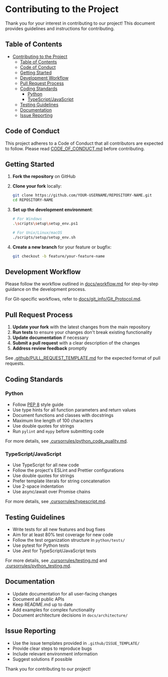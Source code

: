 # Contributing to the Project

Thank you for your interest in contributing to our project! This document provides guidelines and instructions for contributing.

## Table of Contents

- [Contributing to the Project](#contributing-to-the-project)
  - [Table of Contents](#table-of-contents)
  - [Code of Conduct](#code-of-conduct)
  - [Getting Started](#getting-started)
  - [Development Workflow](#development-workflow)
  - [Pull Request Process](#pull-request-process)
  - [Coding Standards](#coding-standards)
    - [Python](#python)
    - [TypeScript/JavaScript](#typescriptjavascript)
  - [Testing Guidelines](#testing-guidelines)
  - [Documentation](#documentation)
  - [Issue Reporting](#issue-reporting)

## Code of Conduct

This project adheres to a Code of Conduct that all contributors are expected to follow. Please read [CODE_OF_CONDUCT.md](CODE_OF_CONDUCT.md) before contributing.

## Getting Started

1. **Fork the repository** on GitHub
2. **Clone your fork** locally:
   ```bash
   git clone https://github.com/YOUR-USERNAME/REPOSITORY-NAME.git
   cd REPOSITORY-NAME
   ```
3. **Set up the development environment**:

   ```bash
   # For Windows
   .\scripts\setup\setup_env.ps1

   # For Unix/Linux/macOS
   ./scripts/setup/setup_env.sh
   ```

4. **Create a new branch** for your feature or bugfix:
   ```bash
   git checkout -b feature/your-feature-name
   ```

## Development Workflow

Please follow the workflow outlined in [docs/workflow.md](docs/workflow.md) for step-by-step guidance on the development process.

For Git-specific workflows, refer to [docs/git_info/Git_Protocol.md](docs/git_info/Git_Protocol.md).

## Pull Request Process

1. **Update your fork** with the latest changes from the main repository
2. **Run tests** to ensure your changes don't break existing functionality
3. **Update documentation** if necessary
4. **Submit a pull request** with a clear description of the changes
5. **Address review feedback** promptly

See [.github/PULL_REQUEST_TEMPLATE.md](.github/PULL_REQUEST_TEMPLATE.md) for the expected format of pull requests.

## Coding Standards

### Python

- Follow [PEP 8](https://www.python.org/dev/peps/pep-0008/) style guide
- Use type hints for all function parameters and return values
- Document functions and classes with docstrings
- Maximum line length of 100 characters
- Use double quotes for strings
- Run `pylint` and `mypy` before submitting code

For more details, see [.cursorrules/python_code_quality.md](.cursorrules/python_code_quality.md).

### TypeScript/JavaScript

- Use TypeScript for all new code
- Follow the project's ESLint and Prettier configurations
- Use double quotes for strings
- Prefer template literals for string concatenation
- Use 2-space indentation
- Use async/await over Promise chains

For more details, see [.cursorrules/typescript.md](.cursorrules/typescript.md).

## Testing Guidelines

- Write tests for all new features and bug fixes
- Aim for at least 80% test coverage for new code
- Follow the test organization structure in `python/tests/`
- Use pytest for Python tests
- Use Jest for TypeScript/JavaScript tests

For more details, see [.cursorrules/testing.md](.cursorrules/testing.md) and [.cursorrules/python_testing.md](.cursorrules/python_testing.md).

## Documentation

- Update documentation for all user-facing changes
- Document all public APIs
- Keep README.md up to date
- Add examples for complex functionality
- Document architecture decisions in `docs/architecture/`

## Issue Reporting

- Use the issue templates provided in `.github/ISSUE_TEMPLATE/`
- Provide clear steps to reproduce bugs
- Include relevant environment information
- Suggest solutions if possible

Thank you for contributing to our project!
